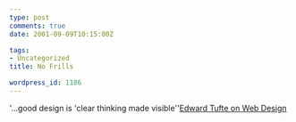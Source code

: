 ```yaml
---
type: post
comments: true
date: 2001-09-09T10:15:00Z

tags:
- Uncategorized
title: No Frills

wordpress_id: 1186
---
```


'...good design is 'clear thinking made visible''[Edward Tufte on Web Design](http://www.kuro5hin.org/story/2001/9/7/234449/3992)

